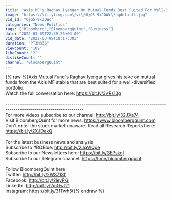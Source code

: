 ```yaml
---
title: "Axis MF's Raghav Iyengar On Mutual Funds Best Suited For Well-Diversified Portfolio."
image: "https:\/\/i.ytimg.com\/vi\/GjGS-9xJOWc\/hqdefault.jpg"
vid_id: "GjGS-9xJOWc"
categories: "News-Politics"
tags: ["Bloomberg","BloombergQuint","Business"]
date: "2022-03-09T22:39:26+03:00"
vid_date: "2022-03-09T18:17:30Z"
duration: "PT3M33S"
viewcount: "109"
likeCount: "2"
dislikeCount: ""
channel: "BloombergQuint"
---
```

{% raw %}Axis Mutual Fund's Raghav Iyengar gives his take on mutual funds from the Axis MF stable that are best suited for a well-diversified portfolio.<br />Watch the full conversation here: <a rel="nofollow" target="blank" href="https://bit.ly/3vRs13g">https://bit.ly/3vRs13g</a><br /><br />--------------------------------------------------------------------------------------------------------------------<br />For more videos subscribe to our channel: <a rel="nofollow" target="blank" href="http://bit.ly/32JXa74">http://bit.ly/32JXa74</a><br />Visit BloombergQuint for more news: <a rel="nofollow" target="blank" href="https://www.bloombergquint.com">https://www.bloombergquint.com</a><br />Don't enter the stock market unaware. Read all Research Reports here: <a rel="nofollow" target="blank" href="https://bit.ly/2XJDekQ">https://bit.ly/2XJDekQ</a><br /><br />For the latest business news and analysis<br />Subscribe to #BQBlue: <a rel="nofollow" target="blank" href="http://bit.ly/2JgWQpe">http://bit.ly/2JgWQpe</a><br />Subscribe to our Newsletters here: <a rel="nofollow" target="blank" href="https://bit.ly/3EPskgI">https://bit.ly/3EPskgI</a><br />Subscribe to our Telegram channel: <a rel="nofollow" target="blank" href="https://t.me/bloombergquint">https://t.me/bloombergquint</a><br /><br />Follow BloombergQuint here<br />Twitter: <a rel="nofollow" target="blank" href="http://bit.ly/2WS718f">http://bit.ly/2WS718f</a><br />Facebook: <a rel="nofollow" target="blank" href="http://bit.ly/2leyPGj">http://bit.ly/2leyPGj</a><br />LinkedIn: <a rel="nofollow" target="blank" href="http://bit.ly/2mOwl21">http://bit.ly/2mOwl21</a><br />Instagram: <a rel="nofollow" target="blank" href="https://bit.ly/31Twh5t">https://bit.ly/31Twh5t</a>{% endraw %}

